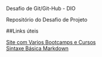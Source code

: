 Desafio de Git/Git-Hub - DIO

Repositório do Desafio de Projeto

##Links úteis

[Site com Varios Bootcamps e Cursos](dio.me)<br>
[Sintaxe Básica Markdown](https://www.markdownguide.org/basic-syntax/)
